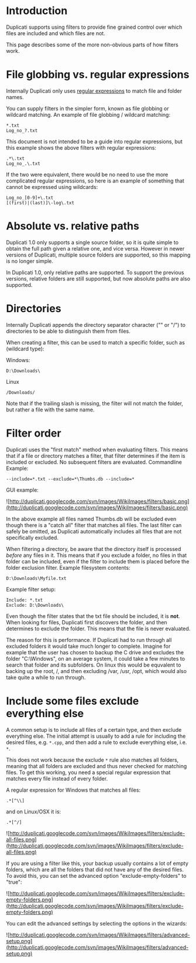 # Introduction #

Duplicati supports using filters to provide fine grained control over which files are included and which files are not.

This page describes some of the more non-obvious parts of how filters work.

# File globbing vs. regular expressions #
Internally Duplicati only uses [regular expressions](http://en.wikipedia.org/wiki/Regular_expression) to match file and folder names.

You can supply filters in the simpler form, known as file globbing or wildcard matching.
An example of file globbing / wildcard matching:
```
*.txt
Log_no_?.txt
```
This document is not intended to be a guide into regular expressions, but this example shows the above filters with regular expressions:
```
.*\.txt
Log_no_.\.txt
```
If the two were equivalent, there would be no need to use the more complicated regular expressions, so here is an example of something that cannot be expressed using wildcards:
```
Log_no_[0-9]+\.txt
[(first)|(last)]\-log\.txt
```

# Absolute vs. relative paths #
Duplicati 1.0 only supports a single source folder, so it is quite simple to obtain the full path given a relative one, and vice versa. However in newer versions of Duplicati, multiple source folders are supported, so this mapping is no longer simple.

In Duplicati 1.0, only relative paths are supported. To support the previous versions, relative folders are still supported, but now absolute paths are also supported.

# Directories #
Internally Duplicati appends the directory separator character ("\" or "/") to directories to be able to distinguish them from files.

When creating a filter, this can be used to match a specific folder, such as (wildcard type):

Windows:

`D:\Downloads\`

Linux

`/Downloads/`

Note that if the trailing slash is missing, the filter will not match the folder, but rather a file with the same name.

# Filter order #
Duplicati uses the "first match" method when evaluating filters. This means that if a file or directory matches a filter, that filter determines if the item is included or excluded. No subsequent filters are evaluated.
Commandline Example:

`--include=*.txt --exclude=*\Thumbs.db --include=*`

GUI example:

![http://duplicati.googlecode.com/svn/images/WikiImages/filters/basic.png](http://duplicati.googlecode.com/svn/images/WikiImages/filters/basic.png)

In the above example all files named Thumbs.db will be excluded even though there is a "catch all" filter that matches all files. The last filter can safely be omitted, as Duplicati automatically includes all files that are not specifically excluded.

When filtering a directory, be aware that the directory itself is processed _before_ any files in it. This means that if you exclude a folder, no files in that folder can be included, even if the filter to include them is placed before the folder exclusion filter.
Example filesystem contents:
```
D:\Downloads\Myfile.txt
```
Example filter setup:
```
Include: *.txt
Exclude: D:\Downloads\
```

Even though the filter states that the txt file should be included, it is **not**. When looking for files, Duplicati first discovers the folder, and then determines to exclude the folder. This means that the file is never evaluated.

The reason for this is performance. If Duplicati had to run through all excluded folders it would take much longer to complete. Imagine for example that the user has chosen to backup the C drive and excludes the folder "C:\Windows", on an average system, it could take a few minutes to search that folder and its subfolders. On linux this would be equvalent to backing up the root, /, and then excluding /var, /usr, /opt, which would also take quite a while to run through.

# Include some files exclude everything else #
A common setup is to include all files of a certain type, and then exclude everything else. The initial attempt is usually to add a rule for including the desired files, e.g. `*.cpp`, and then add a rule to exclude everything else, i.e. `*`.

This does not work because the exclude `*` rule also matches all folders, meaning that all folders are excluded and thus never checked for matching files. To get this working, you need a special regular expression that matches every file instead of every folder.

A regular expression for Windows that matches all files:
```
.*[^\\]
```

and on Linux/OSX it is:
```
.*[^/]
```

![http://duplicati.googlecode.com/svn/images/WikiImages/filters/exclude-all-files.png](http://duplicati.googlecode.com/svn/images/WikiImages/filters/exclude-all-files.png)

If you are using a filter like this, your backup usually contains a lot of empty folders, which are all the folders that did not have any of the desired files. To avoid this, you can set the advanced option "exclude-empty-folders" to "true":

![http://duplicati.googlecode.com/svn/images/WikiImages/filters/exclude-empty-folders.png](http://duplicati.googlecode.com/svn/images/WikiImages/filters/exclude-empty-folders.png)

You can edit the advanced settings by selecting the options in the wizards:

![http://duplicati.googlecode.com/svn/images/WikiImages/filters/advanced-setup.png](http://duplicati.googlecode.com/svn/images/WikiImages/filters/advanced-setup.png)